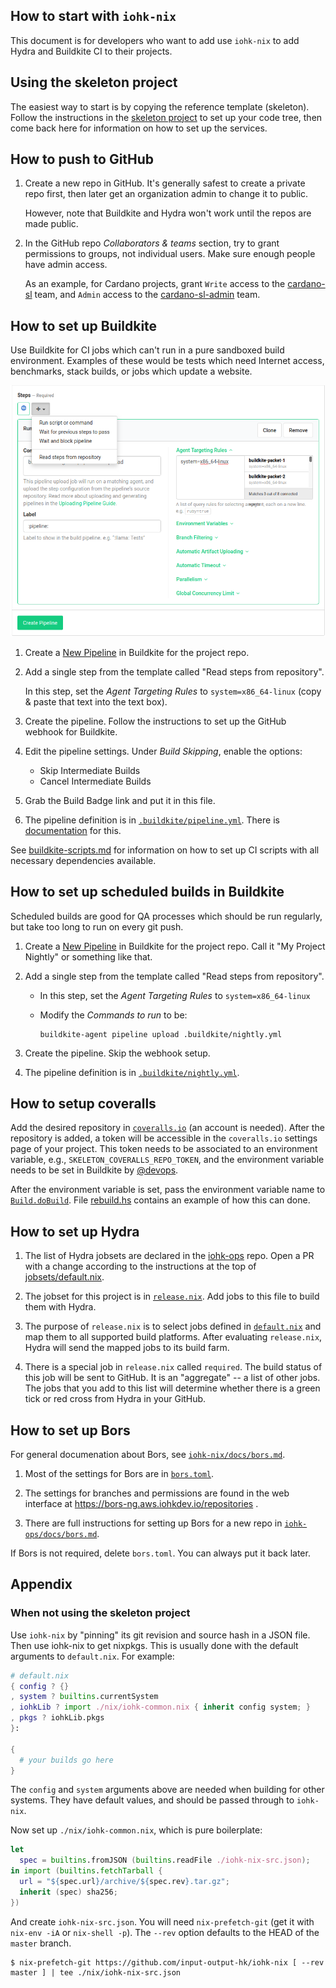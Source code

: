 ## How to start with `iohk-nix`

This document is for developers who want to add use `iohk-nix` to add
Hydra and Buildkite CI to their projects.

## Using the skeleton project

The easiest way to start is by copying the reference template
(skeleton). Follow the instructions in the [skeleton project](../skeleton)
to set up your code tree, then come back here for
information on how to set up the services.


## How to push to GitHub

1. Create a new repo in GitHub. It's generally safest to create a
   private repo first, then later get an organization admin to change
   it to public.

   However, note that Buildkite and Hydra won't work until the repos
   are made public.

2. In the GitHub repo _Collaborators & teams_ section, try to grant
   permissions to groups, not individual users. Make sure enough
   people have admin access.

   As an example, for Cardano projects, grant `Write` access to the
   [cardano-sl](https://github.com/orgs/input-output-hk/teams/cardano-sl)
   team, and `Admin` access to the
   [cardano-sl-admin](https://github.com/orgs/input-output-hk/teams/cardano-sl-admin)
   team.


## How to set up Buildkite

Use Buildkite for CI jobs which can't run in a pure sandboxed build
environment. Examples of these would be tests which need Internet
access, benchmarks, stack builds, or jobs which update a website.

![New Pipeline](./buildkite-new-pipeline.png)

1. Create a [New Pipeline](https://buildkite.com/organizations/input-output-hk/pipelines/new)
   in Buildkite for the project repo.

2. Add a single step from the template called "Read steps from repository".

   In this step, set the _Agent Targeting Rules_ to `system=x86_64-linux` (copy
   & paste that text into the text box).

3. Create the pipeline. Follow the instructions to set up the GitHub
   webhook for Buildkite.

4. Edit the pipeline settings. Under _Build Skipping_, enable the options:
    - Skip Intermediate Builds
    - Cancel Intermediate Builds

5. Grab the Build Badge link and put it in this file.

6. The pipeline definition is in [`.buildkite/pipeline.yml`](./.buildkite/pipeline.yml).
   There is [documentation](https://buildkite.com/docs/pipelines) for this.

See [buildkite-scripts.md](./buildkite-scripts.md) for information on
how to set up CI scripts with all necessary dependencies available.

## How to set up scheduled builds in Buildkite

Scheduled builds are good for QA processes which should be run regularly, but
take too long to run on every git push.

1. Create a [New Pipeline](https://buildkite.com/organizations/input-output-hk/pipelines/new)
   in Buildkite for the project repo. Call it "My Project Nightly" or something like that.

2. Add a single step from the template called "Read steps from repository".

   - In this step, set the _Agent Targeting Rules_ to `system=x86_64-linux`

   - Modify the _Commands to run_ to be:

         buildkite-agent pipeline upload .buildkite/nightly.yml

3. Create the pipeline. Skip the webhook setup.

4. The pipeline definition is in [`.buildkite/nightly.yml`](./.buildkite/nightly.yml).

## How to setup coveralls

Add the desired repository in
[`coveralls.io`](https://coveralls.io/github/input-output-hk/) (an account is
needed). After the repository is added, a token will be accessible in the
`coveralls.io` settings page of your project. This token needs to be associated
to an environment variable, e.g., `SKELETON_COVERALLS_REPO_TOKEN`, and the
environment variable needs to be set in Buildkite by
[@devops](https://app.slack.com/client/T0N639Z4N/CAP8NM7N0).

After the environment variable is set, pass the environment variable name to
[`Build.doBuild`](../utils/lib/Build.hs). File
[rebuild.hs](../skeleton/.buildkite/rebuild.hs) contains an example of how this
can done.

## How to set up Hydra

1. The list of Hydra jobsets are declared in the
   [iohk-ops](https://github.com/input-output-hk/iohk-ops) repo. Open
   a PR with a change according to the instructions at the top of
   [jobsets/default.nix](https://github.com/input-output-hk/iohk-ops/blob/master/jobsets/default.nix).

2. The jobset for this project is in [`release.nix`](./release.nix). Add jobs to this
   file to build them with Hydra.

3. The purpose of `release.nix` is to select jobs defined in
   [`default.nix`](./default.nix) and map them to all supported build
   platforms. After evaluating `release.nix`, Hydra will send the
   mapped jobs to its build farm.

4. There is a special job in `release.nix` called `required`. The
   build status of this job will be sent to GitHub. It is an
   "aggregate" -- a list of other jobs. The jobs that you add to this
   list will determine whether there is a green tick or red cross from
   Hydra in your GitHub.


## How to set up Bors

For general documenation about Bors, see
[`iohk-nix/docs/bors.md`](../docs/bors.md).

1. Most of the settings for Bors are in [`bors.toml`](./bors.toml).

2. The settings for branches and permissions are found in the web
   interface at https://bors-ng.aws.iohkdev.io/repositories .

3. There are full instructions for setting up Bors for a new repo in
   [`iohk-ops/docs/bors.md`](https://github.com/input-output-hk/iohk-ops/blob/master/docs/bors.md).

If Bors is not required, delete `bors.toml`. You can always put it
back later.


## Appendix

### When not using the skeleton project

Use `iohk-nix` by "pinning" its git revision and source hash in a JSON
file. Then use iohk-nix to get nixpkgs. This is usually done with the
default arguments to `default.nix`. For example:

```nix
# default.nix
{ config ? {}
, system ? builtins.currentSystem
, iohkLib ? import ./nix/iohk-common.nix { inherit config system; }
, pkgs ? iohkLib.pkgs
}:

{
  # your builds go here
}
```

The `config` and `system` arguments above are needed when building for
other systems. They have default values, and should be passed through
to `iohk-nix`.

Now set up `./nix/iohk-common.nix`, which is pure boilerplate:

```nix
let
  spec = builtins.fromJSON (builtins.readFile ./iohk-nix-src.json);
in import (builtins.fetchTarball {
  url = "${spec.url}/archive/${spec.rev}.tar.gz";
  inherit (spec) sha256;
})
```

And create `iohk-nix-src.json`. You will need `nix-prefetch-git` (get it
with `nix-env -iA` or `nix-shell -p`). The `--rev` option defaults to
the HEAD of the `master` branch.

```
$ nix-prefetch-git https://github.com/input-output-hk/iohk-nix [ --rev master ] | tee ./nix/iohk-nix-src.json
```
